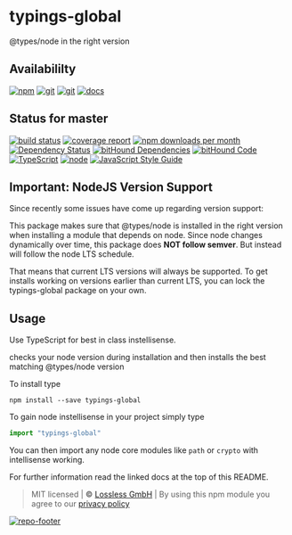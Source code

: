 # typings-global
@types/node in the right version

## Availabililty
[![npm](https://pushrocks.gitlab.io/assets/repo-button-npm.svg)](https://www.npmjs.com/package/typings-global)
[![git](https://pushrocks.gitlab.io/assets/repo-button-git.svg)](https://GitLab.com/pushrocks/typings-global)
[![git](https://pushrocks.gitlab.io/assets/repo-button-mirror.svg)](https://github.com/pushrocks/typings-global)
[![docs](https://pushrocks.gitlab.io/assets/repo-button-docs.svg)](https://pushrocks.gitlab.io/typings-global/)

## Status for master
[![build status](https://GitLab.com/pushrocks/typings-global/badges/master/build.svg)](https://GitLab.com/pushrocks/typings-global/commits/master)
[![coverage report](https://GitLab.com/pushrocks/typings-global/badges/master/coverage.svg)](https://GitLab.com/pushrocks/typings-global/commits/master)
[![npm downloads per month](https://img.shields.io/npm/dm/typings-global.svg)](https://www.npmjs.com/package/typings-global)
[![Dependency Status](https://david-dm.org/pushrocks/typings-global.svg)](https://david-dm.org/pushrocks/typings-global)
[![bitHound Dependencies](https://www.bithound.io/github/pushrocks/typings-global/badges/dependencies.svg)](https://www.bithound.io/github/pushrocks/typings-global/master/dependencies/npm)
[![bitHound Code](https://www.bithound.io/github/pushrocks/typings-global/badges/code.svg)](https://www.bithound.io/github/pushrocks/typings-global)
[![TypeScript](https://img.shields.io/badge/TypeScript-2.x-blue.svg)](https://nodejs.org/dist/latest-v6.x/docs/api/)
[![node](https://img.shields.io/badge/node->=%206.x.x-blue.svg)](https://nodejs.org/dist/latest-v6.x/docs/api/)
[![JavaScript Style Guide](https://img.shields.io/badge/code%20style-standard-brightgreen.svg)](http://standardjs.com/)

## Important: NodeJS Version Support
Since recently some issues have come up regarding version support:

This package makes sure that @types/node is installed in the right version when installing a module that depends on node. Since node changes dynamically over time, this package does **NOT follow semver**. But instead will follow the node LTS schedule.

That means that current LTS versions will always be supported. To get installs working on versions earlier than current LTS, you can lock the typings-global package on your own.

## Usage
Use TypeScript for best in class instellisense.

checks your node version during installation and then installs the best matching @types/node version

To install type

```shell
npm install --save typings-global
```

To gain node instellisense in your project simply type

```typescript
import "typings-global"
``` 

You can then import any node core modules like `path` or `crypto` with intellisense working.

For further information read the linked docs at the top of this README.

> MIT licensed | **&copy;** [Lossless GmbH](https://lossless.gmbh)
| By using this npm module you agree to our [privacy policy](https://lossless.gmbH/privacy.html)

[![repo-footer](https://pushrocks.gitlab.io/assets/repo-footer.svg)](https://push.rocks)

